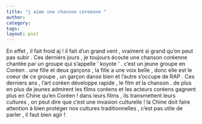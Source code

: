 ```yaml
---
title: "j aime une chanson coreenne "
author:
category: 
tags: 
layout: post
---
```

En effet , il fait froid aj ! il fait d’un grand vent , vraiment si grand  qu’on peut pas subir .
Ces derniers jours , je toujours écoute une chanson coréenne chantée par un groupe qui s’appelle ‘ koyote ’ . c’est un jeune groupe en Coréen . une fille et deux garçons , la fille a une voix belle , donc elle est le coeur de ce groupe , un garçon danse bien et l’autre s’occupe de RAP .
Ces derniers ans , l’art coréen développe rapide , le film et la chanson . de plus en plus de jeunes admirent les films coréens et les acteurs coréens gagnent plus en Chine qu’en Coréen ! dans leurs films , ils transmettent leurs cultures , on peut dire que c’est une invasion culturelle ! la Chine doit faire attention à bien protéger nos cultures traditionnelles , c’est pas utile de parler , il faut bien agir !

